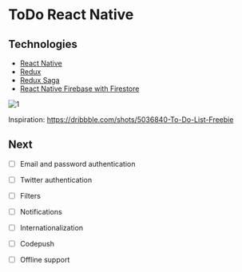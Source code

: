 # ToDo React Native

## Technologies

 - [React Native](https://facebook.github.io/react-native/)
 - [Redux](https://redux.js.org/)
 - [Redux Saga](https://redux-saga.js.org)
 - [React Native Firebase with Firestore](https://rnfirebase.io/)

![1](https://raw.githubusercontent.com/arleyhr/todo-list-react-native-redux/master/resources/screens.png)


Inspiration: https://dribbble.com/shots/5036840-To-Do-List-Freebie

## Next

 - [ ] Email and password authentication
 - [ ] Twitter authentication
 - [ ] Filters
 - [ ] Notifications
 - [ ] Internationalization
 - [ ] Codepush
 - [ ] Offline support
 
